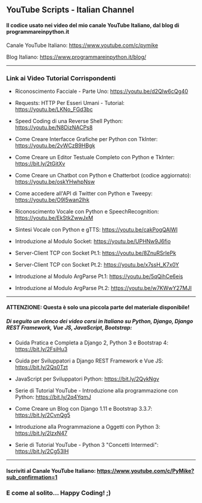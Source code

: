 ## YouTube Scripts - Italian Channel

#### Il codice usato nei video del mio canale YouTube Italiano, dal blog di programmareinpython.it

Canale YouTube Italiano: https://www.youtube.com/c/pymike

Blog Italiano: https://www.programmareinpython.it/blog/

<hr>

### Link ai Video Tutorial Corrispondenti

+ Riconoscimento Facciale - Parte Uno: https://youtu.be/d2QIw6cQg40

+ Requests: HTTP Per Esseri Umani - Tutorial: https://youtu.be/LKNo_FGd3bc

+ Speed Coding di una Reverse Shell Python: https://youtu.be/N8DizNACPs8

+ Come Creare Interfacce Grafiche per Python con TkInter: https://youtu.be/2vWCzB9HBgk

+ Come Creare un Editor Testuale Completo con Python e TkInter: https://bit.ly/2tGitXv

+ Come Creare un Chatbot con Python e Chatterbot (codice aggiornato): https://youtu.be/oskYHwhpNsw

+ Come accedere all'API di Twitter con Python e Tweepy: https://youtu.be/O9l5wan2lhk

+ Riconoscimento Vocale con Python e SpeechRecognition: https://youtu.be/EkStkZwwJxM

+ Sintesi Vocale con Python e gTTS: https://youtu.be/cakPogQAlWI

+ Introduzione al Modulo Socket: https://youtu.be/UPHNw9J6fio

+ Server-Client TCP con Socket Pt.1: https://youtu.be/8ZnuRSrIePk

+ Server-Client TCP con Socket Pt.2: https://youtu.be/x7ssH_K7x0Y

+ Introduzione al Modulo ArgParse Pt.1: https://youtu.be/5qQihCe6eis

+ Introduzione al Modulo ArgParse Pt.2: https://youtu.be/w7KWwY27MJI 

<hr>

#### ATTENZIONE: Questa è solo una piccola parte del materiale disponibile!
##### Di seguito un elenco dei video corsi in Italiano su Python, Django, Django REST Framework, Vue JS, JavaScript, Bootstrap:

+ Guida Pratica e Completa a Django 2, Python 3 e Bootstrap 4: https://bit.ly/2FsiHu3

+ Guida per Sviluppatori a Django REST Framework e Vue JS: https://bit.ly/2Qs0Tzt

+ JavaScript per Sviluppatori Python: https://bit.ly/2QykNgv

+ Serie di Tutorial YouTube - Introduzione alla programmazione con Python: https://bit.ly/2q4YqmJ

+ Come Creare un Blog con Django 1.11 e Bootstrap 3.3.7: https://bit.ly/2CvnQg5

+ Introduzione alla Programmazione a Oggetti con Python 3: https://bit.ly/2lzxN47

+ Serie di Tutorial YouTube - Python 3 "Concetti Intermedi": https://bit.ly/2Cg53IH

<hr>

#### Iscriviti al Canale YouTube Italiano: https://www.youtube.com/c/PyMike?sub_confirmation=1

### E come al solito... Happy Coding! ;)
